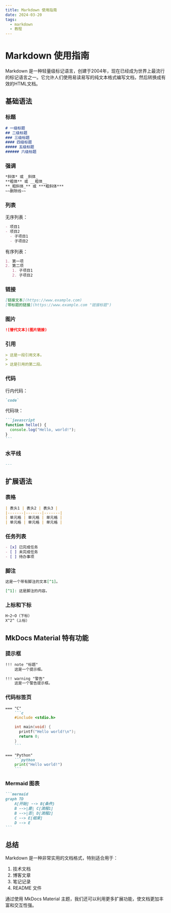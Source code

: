```yaml
---
title: Markdown 使用指南
date: 2024-03-20
tags:
  - markdown
  - 教程
---
```


# Markdown 使用指南

Markdown 是一种轻量级标记语言，创建于2004年，现在已经成为世界上最流行的标记语言之一。它允许人们使用易读易写的纯文本格式编写文档，然后转换成有效的HTML文档。

## 基础语法

### 标题

```markdown
# 一级标题
## 二级标题
### 三级标题
#### 四级标题
##### 五级标题
###### 六级标题
```

### 强调

```markdown
*斜体* 或 _斜体_
**粗体** 或 __粗体__
**_粗斜体_** 或 ***粗斜体***
~~删除线~~
```

### 列表

无序列表：

```markdown
- 项目1
- 项目2
  - 子项目1
  - 子项目2
```

有序列表：

```markdown
1. 第一项
2. 第二项
   1. 子项目1
   2. 子项目2
```

### 链接

```markdown
[链接文本](https://www.example.com)
[带标题的链接](https://www.example.com "链接标题")
```

### 图片

```markdown
![替代文本](图片链接)
```

### 引用

```markdown
> 这是一段引用文本。
> 
> 这是引用的第二段。
```

### 代码

行内代码：

```markdown
`code`
```

代码块：

````markdown
```javascript
function hello() {
  console.log("Hello, world!");
}
```
````

### 水平线

```markdown
---
```

## 扩展语法

### 表格

```markdown
| 表头1 | 表头2 | 表头3 |
|-------|-------|-------|
| 单元格 | 单元格 | 单元格 |
| 单元格 | 单元格 | 单元格 |
```

### 任务列表

```markdown
- [x] 已完成任务
- [ ] 未完成任务
- [ ] 待办事项
```

### 脚注

```markdown
这是一个带有脚注的文本[^1]。

[^1]: 这是脚注的内容。
```

### 上标和下标

```markdown
H~2~O（下标）
X^2^（上标）
```

## MkDocs Material 特有功能

### 提示框

```markdown
!!! note "标题"
    这是一个提示框。

!!! warning "警告"
    这是一个警告提示框。
```

### 代码标签页

```markdown
=== "C"
    ```c
    #include <stdio.h>

    int main(void) {
      printf("Hello world!\n");
      return 0;
    }
    ```

=== "Python"
    ```python
    print("Hello world!")
    ```
```

### Mermaid 图表

````markdown
```mermaid
graph TD
    A[开始] --> B{条件}
    B -->|是| C[流程1]
    B -->|否| D[流程2]
    C --> E[结束]
    D --> E
```
````

## 总结

Markdown 是一种非常实用的文档格式，特别适合用于：

1. 技术文档
2. 博客文章
3. 笔记记录
4. README 文件

通过使用 MkDocs Material 主题，我们还可以利用更多扩展功能，使文档更加丰富和交互性强。
